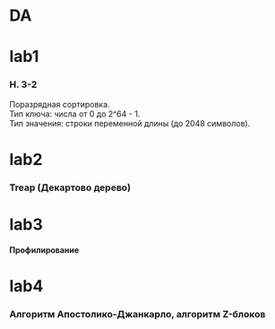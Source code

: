 # DA


# lab1  
### **H. 3-2**

Поразрядная сортировка.  
Тип ключа: числа от 0 до 2^64 - 1.  
Тип значения: строки переменной длины (до 2048 символов).  

# lab2  
### **Treap (Декартово дерево)**

# lab3
#### **Профилирование**

# lab4
### **Алгоритм Апостолико-Джанкарло, алгоритм Z-блоков**
